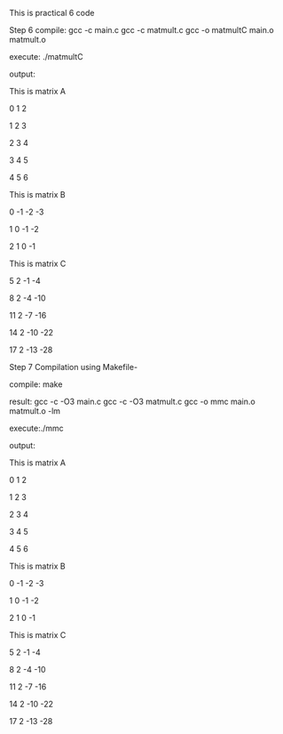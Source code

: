 This is practical 6 code

Step 6 compile:
gcc -c main.c
gcc -c matmult.c
gcc -o matmultC main.o matmult.o

execute:
./matmultC

output:

This is matrix A

   0   1   2 
   
   1   2   3
   
   2   3   4
   
   3   4   5
   
   4   5   6

 This is matrix B

   0  -1  -2  -3
   
   1   0  -1  -2
   
   2   1   0  -1

 This is matrix C

   5   2  -1  -4
   
   8   2  -4 -10
   
  11   2  -7 -16
  
  14   2 -10 -22
  
  17   2 -13 -28

Step 7 Compilation using Makefile-

compile:
 make

result:
gcc  -c -O3 main.c
gcc  -c -O3 matmult.c
gcc  -o mmc main.o matmult.o -lm

execute:./mmc

output:

This is matrix A

   0   1   2
   
   1   2   3
   
   2   3   4
   
   3   4   5
   
   4   5   6

 This is matrix B

   0  -1  -2  -3
   
   1   0  -1  -2
   
   2   1   0  -1

 This is matrix C

   5   2  -1  -4
   
   8   2  -4 -10
   
  11   2  -7 -16
  
  14   2 -10 -22
  
  17   2 -13 -28
